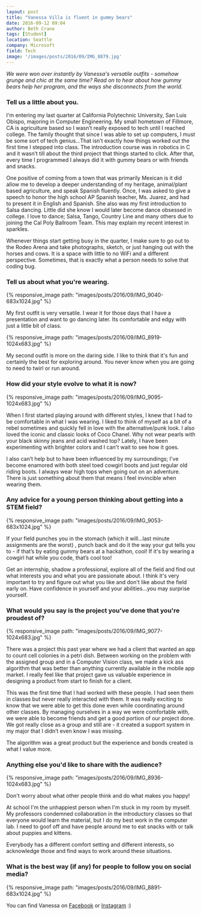 ```yaml
---
layout: post
title: "Vanessa Villa is fluent in gummy bears"
date: 2016-09-12 09:04
author: Beth Crane
tags: [Student]
location: Seattle
company: Microsoft
field: Tech
image: '/images/posts/2016/09/IMG_8879.jpg'
---
```


*We were won over instantly by Vanessa's versatile outfits - somehow grunge and chic at the same time? Read on to hear about how gummy bears help her program, and the ways she disconnects from the world.*

### Tell us a little about you.

I'm entering my last quarter at California Polytechnic University, San Luis Obispo, majoring in Computer Engineering. My small hometown of Fillmore, CA is agriculture based so I wasn’t really exposed to tech until I reached college. The family thought that since I was able to set up computers, I must be some sort of tech genius...That isn’t exactly how things worked out the first time I stepped into class. The introduction course was in robotics in C and it wasn’t till about the third project that things started to click. After that, every time I programmed I always did it with gummy bears or with friends and snacks.

One positive of coming from a town that was primarily Mexican is it did allow me to develop a deeper understanding of my heritage, animal/plant based agriculture, and speak Spanish fluently. Once, I was asked to give a speech to honor the high school AP Spanish teacher, Ms. Juarez, and had to present it in English and Spanish. She also was my first introduction to Salsa dancing. Little did she know I would later become dance obsessed in college. I love to dance; Salsa, Tango, Country Line and many others due to joining the Cal Poly Ballroom Team. This may explain my recent interest in sparkles.

Whenever things start getting busy in the quarter, I make sure to go out to the Rodeo Arena and take photographs, sketch, or just hanging out with the horses and cows. It is a space with little to no WiFi and a different perspective. Sometimes, that is exactly what a person needs to solve that coding bug.

### Tell us about what you're wearing.

{% responsive_image path: "images/posts/2016/09/IMG_9040-683x1024.jpg" %}

My first outfit is very versatile. I wear it for those days that I have a presentation and want to go dancing later. Its comfortable and edgy with just a little bit of class.

{% responsive_image path: "images/posts/2016/09/IMG_8919-1024x683.jpg" %}

My second outfit is more on the daring side. I like to think that it's fun and certainly the best for exploring around. You never know when you are going to need to twirl or run around.

### How did your style evolve to what it is now?

{% responsive_image path: "images/posts/2016/09/IMG_9095-1024x683.jpg" %}

When I first started playing around with different styles, I knew that I had to be comfortable in what I was wearing. I liked to think of myself as a bit of a rebel sometimes and quickly fell in love with the alternative/punk look. I also loved the iconic and classic looks of Coco Chanel. Why not wear pearls with your black skinny jeans and acid washed top? Lately, I have been experimenting with brighter colors and I can't wait to see how it goes.

I also can’t help but to have been influenced by my surroundings; I've become enamored with both steel toed cowgirl boots and just regular old riding boots. I always wear high tops when going out on an adventure. There is just something about them that means I feel invincible when wearing them.

### Any advice for a young person thinking about getting into a STEM field?

{% responsive_image path: "images/posts/2016/09/IMG_9053-683x1024.jpg" %}

If your field punches you in the stomach (which it will…last minute assignments are the worst) , punch back and do it the way your gut tells you to - if that’s by eating gummy bears at a hackathon, cool! If it's by wearing a cowgirl hat while you code, that’s cool too!

Get an internship, shadow a professional, explore all of the field and find out what interests you and what you are passionate about. I think it's very important to try and figure out what you like and don't like about the field early on. Have confidence in yourself and your abilities...you may surprise yourself.

### What would you say is the project you've done that you're proudest of?

{% responsive_image path: "images/posts/2016/09/IMG_9077-1024x683.jpg" %}

There was a project this past year where we had a client that wanted an app to count cell colonies in a petri dish. Between working on the problem with the assigned group and in a Computer Vision class, we made a kick ass algorithm that was better than anything currently available in the mobile app market. I really feel like that project gave us valuable experience in designing a product from start to finish for a client.

This was the first time that I had worked with these people. I had seen them in classes but never really interacted with them. It was really exciting to know that we were able to get this done even while coordinating around other classes. By managing ourselves in a way we were comfortable with, we were able to become friends and get a good portion of our project done. We got really close as a group and still are - it created a support system in my major that I didn’t even know I was missing.

The algorithm was a great product but the experience and bonds created is what I value more.

### Anything else you'd like to share with the audience?

{% responsive_image path: "images/posts/2016/09/IMG_8936-1024x683.jpg" %}

Don't worry about what other people think and do what makes you happy!

At school I'm the unhappiest person when I'm stuck in my room by myself. My professors condemned collaboration in the introductory classes so that everyone would learn the material, but I do my best work in the computer lab. I need to goof off and have people around me to eat snacks with or talk about puppies and kittens.

Everybody has a different comfort setting and different interests, so acknowledge those and find ways to work around these situations.

### What is the best way (if any) for people to follow you on social media?

{% responsive_image path: "images/posts/2016/09/IMG_8891-683x1024.jpg" %}

You can find Vanessa on [Facebook](https://www.facebook.com/vanesvilla) or [Instagram](https://www.instagram.com/vanessa_villa239/) :)

 
